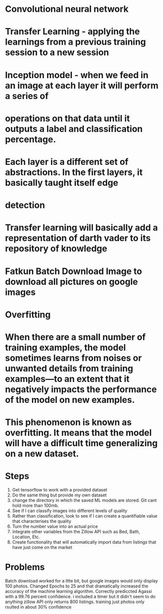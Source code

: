 # Convolutional neural network
# Transfer Learning - applying the learnings from a previous training session to a new session
# Inception model - when we feed in an image at each layer it will perform a series of 
# operations on that data until it outputs a label and classification percentage. 
# Each layer is a different set of abstractions. In the first layers, it basically taught itself edge 
 # detection
 # Transfer learning will basically add a representation of darth vader to its repository of knowledge
 

 # Fatkun Batch Download Image to download all pictures on google images    


# Overfitting
# When there are a small number of training examples, the model sometimes learns from noises or unwanted details from training examples—to an extent that it negatively impacts the performance of the model on new examples. 
# This phenomenon is known as overfitting. It means that the model will have a difficult time generalizing on a new dataset.



# Steps

1. Get tensorflow to work with a provided dataset
2. Do the same thing but provide my own dataset
3. change the directory in which the saved ML models are stored. Git cant hold more than 100mb. 
4. See if I can classify images into different levels of quality
5. Rather than classification, look to see if I can create a quantifiable value that characterises the quality
6. Turn the number value into an actual price
7. Integrate other variables from the Zillow API such as Bed, Bath, Location, Etc. 
8. Create functionality that will automatically import data from listings that have just come on the market

# Problems

Batch download worked for a litte bit, but google images would only display 100 photos. 
Changed Epochs to 25 and that dramatically increased the accuracy of the machine learning algorithm.
Correctly prediccted Agassi with a 99.76 percent confidence.
i included a timer but it didn't seem to do anything
zillow API only returns 800 listings. 
training just photos only rsulted in about 30% confidence